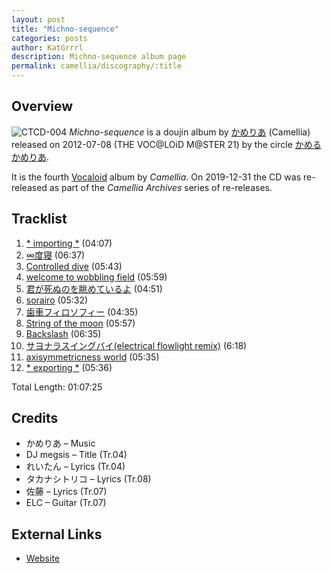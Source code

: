 ```yaml
---
layout: post
title: "Michno-sequence"
categories: posts
author: KatGrrrl
description: Michno-sequence album page
permalink: camellia/discography/:title
---
```


## Overview

![CTCD-004](/assets/images/camellia/albums/CTCD-004.jpg)
*Michno-sequence* is a doujin album by [かめりあ](<{% link postsWiki/_posts/2023-12-10-camellia.md %}>) (Camellia) released on 2012-07-08 (THE VOC@LOiD M@STER 21) by the circle [かめるかめりあ](#).

It is the fourth [Vocaloid](https://en.wikipedia.org/wiki/Vocaloid) album by *Camellia*. On 2019-12-31 the CD was re-released as part of the *Camellia Archives* series of re-releases.

## Tracklist

1. [\* importing \*](<{% link postsInclude/_posts/camellia/songs/importing/2024-02-24-importing.md %}>) (04:07)
2. [∞度寝](<{% link postsInclude/_posts/camellia/songs/Infinite-Sleep/2024-02-24-Infinite-Sleep.md %}>) (06:37)
3. [Controlled dive](<{% link postsInclude/_posts/camellia/songs/Controlled-dive/2024-02-24-Controlled-dive.md %}>) (05:43)
4. [welcome to wobbling field](<{% link postsInclude/_posts/camellia/songs/welcome-to-wobbling-field/2024-02-24-welcome-to-wobbling-field.md %}>) (05:59)
5. [君が死ぬのを眺めているよ](<{% link postsInclude/_posts/camellia/songs/Kimi-ga-Shinu-no-wo-Nagameteiru-yo/2024-02-24-Kimi-ga-Shinu-no-wo-Nagameteiru-yo.md %}>) (04:51)
6. [sorairo](<{% link postsInclude/_posts/camellia/songs/sorairo/2024-02-24-sorairo.md %}>) (05:32)
7. [歯車フィロソフィー](<{% link postsInclude/_posts/camellia/songs/Haguruma-Philosophy/2024-02-24-Haguruma-Philosophy.md %}>) (04:35)
8. [String of the moon](<{% link postsInclude/_posts/camellia/songs/String-of-the-moon/2024-02-24-String-of-the-moon.md %}>) (05:57)
9. [Backslash](<{% link postsInclude/_posts/camellia/songs/Backslash/2024-02-24-Backslash.md %}>) (06:35)
10. [サヨナラスイングバイ(electrical flowlight remix)](<{% link postsInclude/_posts/camellia/songs/ %}>) (6:18)
11. [axisymmetricness world](<{% link postsInclude/_posts/camellia/songs/Sayonara-Swing-by/2024-02-24-Sayonara-Swing-by.md %}>) (05:35)
12. [\* exporting \*](<{% link postsInclude/_posts/camellia/songs/exporting/2024-02-24-exporting.md %}>) (05:36)

Total Length: 01:07:25

## Credits

* かめりあ – Music
* DJ megsis – Title (Tr.04)
* れいたん – Lyrics (Tr.04)
* タカナシトリコ – Lyrics (Tr.08)
* 佐藤 – Lyrics (Tr.07)
* ELC – Guitar (Tr.07)

## External Links

* [Website](http://camtek.seesaa.net/article/278269113.html)
